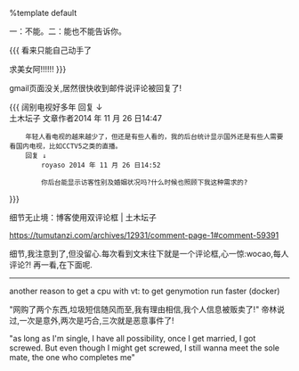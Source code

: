 %template default



一：不能。二：能也不能告诉你。

{{{
  看来只能自己动手了


  求美女阿!!!!!!
}}}

gmail页面没关,居然很快收到邮件说评论被回复了!


{{{
    阔别电视好多年
    回复 ↓	
        土木坛子 文章作者2014 年 11 月 26 日14:47	

        年轻人看电视的越来越少了，但还是有些人看的，我的后台统计显示国外还是有些人需要看国内电视，比如CCTV5之类的直播。
        回复 ↓	
            royaso 2014 年 11 月 26 日14:52	

            你后台能显示访客性别及婚姻状况吗?什么时候也照顾下我这种需求的?
}}}

细节无止境：博客使用双评论框 | 土木坛子

https://tumutanzi.com/archives/12931/comment-page-1#comment-59391



细节,我注意到了,但没留心.每次看到文末往下就是一个评论框,心一惊:wocao,每人评论?! 再一看,在下面呢.

----------
another reason to get a cpu with vt: to get genymotion run faster  (docker)

"网购了两个东西,垃圾短信随风而至,我有理由相信,我个人信息被贩卖了!" 帝林说过,一次是意外,两次是巧合,三次就是恶意事件了!

"as long as I'm single, I have all possibility, once I get married, I got screwed. But even though I might get screwed, I still wanna meet the sole mate, the one who completes me"
